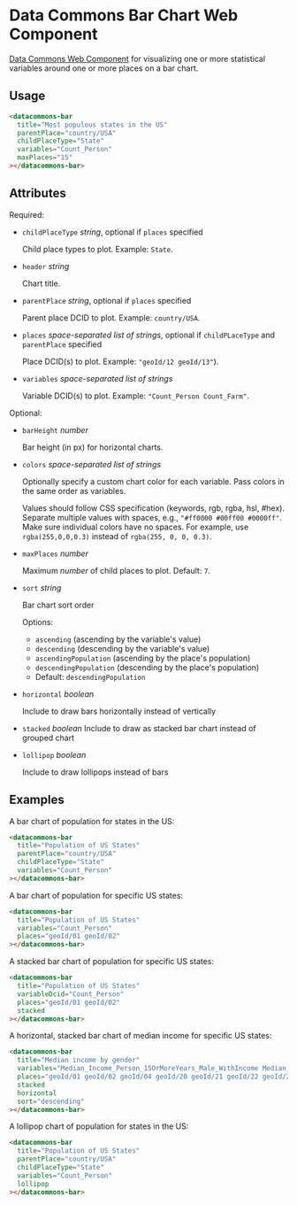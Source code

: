 # Data Commons Bar Chart Web Component

[Data Commons Web Component](../../README.md) for visualizing one or more statistical variables around one or more places on a bar chart.

## Usage

```html
<datacommons-bar
  title="Most populous states in the US"
  parentPlace="country/USA"
  childPlaceType="State"
  variables="Count_Person"
  maxPlaces="15"
></datacommons-bar>
```

## Attributes

Required:

- `childPlaceType` _string_, optional if `places` specified

  Child place types to plot. Example: `State`.

- `header` _string_

  Chart title.

- `parentPlace` _string_, optional if `places` specified

  Parent place DCID to plot. Example: `country/USA`.

- `places` _space-separated list of strings_, optional if `childPLaceType` and `parentPlace` specified

  Place DCID(s) to plot. Example: `"geoId/12 geoId/13"`).

- `variables` _space-separated list of strings_

  Variable DCID(s) to plot. Example: `"Count_Person Count_Farm"`.

Optional:

- `barHeight` _number_

  Bar height (in px) for horizontal charts.

- `colors` _space-separated list of strings_

  Optionally specify a custom chart color for each variable. Pass colors in the same order as variables.

  Values should follow CSS specification (keywords, rgb, rgba, hsl, #hex). Separate multiple values with spaces, e.g., `"#ff0000 #00ff00 #0000ff"`. Make sure individual colors have no spaces. For example, use `rgba(255,0,0,0.3)` instead of `rgba(255, 0, 0, 0.3)`.

- `maxPlaces` _number_

  Maximum _number_ of child places to plot. Default: `7`.

- `sort` _string_

  Bar chart sort order

  Options:

  - `ascending` (ascending by the variable's value)
  - `descending` (descending by the variable's value)
  - `ascendingPopulation` (ascending by the place's population)
  - `descendingPopulation` (descending by the place's population)
  - Default: `descendingPopulation`

- `horizontal` _boolean_

  Include to draw bars horizontally instead of vertically

- `stacked` _boolean_
  Include to draw as stacked bar chart instead of grouped chart

- `lollipop` _boolean_

  Include to draw lollipops instead of bars

## Examples

A bar chart of population for states in the US:

```html
<datacommons-bar
  title="Population of US States"
  parentPlace="country/USA"
  childPlaceType="State"
  variables="Count_Person"
></datacommons-bar>
```

A bar chart of population for specific US states:

```html
<datacommons-bar
  title="Population of US States"
  variables="Count_Person"
  places="geoId/01 geoId/02"
></datacommons-bar>
```

A stacked bar chart of population for specific US states:

```html
<datacommons-bar
  title="Population of US States"
  variableDcid="Count_Person"
  places="geoId/01 geoId/02"
  stacked
></datacommons-bar>
```

A horizontal, stacked bar chart of median income for specific US states:

```html
<datacommons-bar
  title="Median income by gender"
  variables="Median_Income_Person_15OrMoreYears_Male_WithIncome Median_Income_Person_15OrMoreYears_Female_WithIncome"
  places="geoId/01 geoId/02 geoId/04 geoId/20 geoId/21 geoId/22 geoId/23 geoId/24 geoId/25"
  stacked
  horizontal
  sort="descending"
></datacommons-bar>
```

A lollipop chart of population for states in the US:

```html
<datacommons-bar
  title="Population of US States"
  parentPlace="country/USA"
  childPlaceType="State"
  variables="Count_Person"
  lollipop
></datacommons-bar>
```
